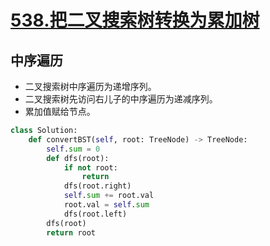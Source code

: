 # [538.把二叉搜索树转换为累加树](https://leetcode-cn.com/problems/convert-bst-to-greater-tree/)

## 中序遍历
+ 二叉搜索树中序遍历为递增序列。
+ 二叉搜索树先访问右儿子的中序遍历为递减序列。
+ 累加值赋给节点。

``` python
class Solution:
    def convertBST(self, root: TreeNode) -> TreeNode:
        self.sum = 0
        def dfs(root):
            if not root:
                return 
            dfs(root.right)
            self.sum += root.val
            root.val = self.sum
            dfs(root.left)
        dfs(root)
        return root
```